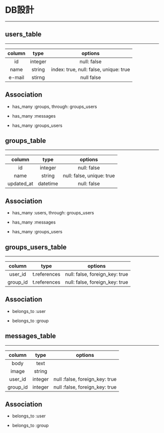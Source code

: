 # DB設計
---
## users_table
---
|column                 |type     |options                                |
|:---------------------:|:-------:|:-------------------------------------:|
|id                     |integer  |null: false                            |
|name                   |string   |index: true, null: false, unique: true |
|e-mail                 |stirng   |null false                             |

## Association

- has_many :groups, through: groups_users

- has_many :messages

- has_many :groups_users

## groups_table
---
|column     |type     |options                   |
|:---------:|:-------:|:------------------------:|
|id         |integer  |null: false               |
|name       |string   |null: false, unique: true |
|updated_at |datetime |null: false               |

## Association

- has_many :users, through: groups_users

- has_many :messages

- has_many :groups_users

## groups_users_table
---
|column   |type         |options                       |
|:-------:|:-----------:|:----------------------------:|
|user_id  |t.references |null: false, foreign_key: true|
|group_id |t.references |null: false, foreign_key: true|

## Association

- belongs_to :user

- belongs_to :group

## messages_table
---
|column   |type    |options                       |
|:-------:|:------:|:----------------------------:|
|body     |text    |                              |
|image    |string  |                              |
|user_id  |integer |null :false, foreign_key: true|
|group_id |integer |null :false, foreign_key: true|

## Association

- belongs_to :user

- belongs_to :group
